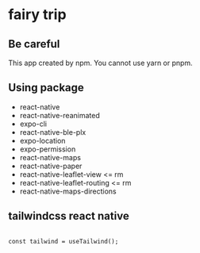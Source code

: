 # fairy trip

## Be careful
This app created by npm.
You cannot use yarn or pnpm.

## Using package
* react-native
* react-native-reanimated
* expo-cli
* react-native-ble-plx
* expo-location
* expo-permission
* react-native-maps
* react-native-paper
* react-native-leaflet-view <= rm
* react-native-leaflet-routing <= rm
* react-native-maps-directions


## tailwindcss react native
```

const tailwind = useTailwind();
```